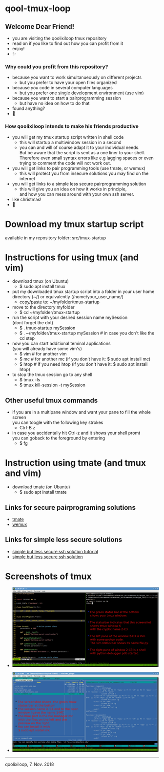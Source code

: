 # qool-tmux-loop

## Welcome Dear Friend!  
* you are visiting the qoolixiloop tmux repository
* read on if you like to find out how you can profit from it
* enjoy!
* :sparkles:


### Why could you profit from this repository?
* because you want to work simultanueously on different projects
  * but you prefer to have your open files organized 
* because you code in several computer languages
  * but you prefer one single development environment (use vim)
* because you want to start a pairprogramming session
  * but have no idea on how to do that
* found anything?
* :dizzy:


### How qoolixiloop intends to make his friends productive
* you will get my tmux startup script written in shell code
  * this will startup a multiwindow session in a second 
  * you can and will of course adapt it to your individual needs. <br/> 
    But be aware that the script is sent as a one liner to your shell. <br/> 
    Therefore even small syntax errors like e.g lagging spaces or even <br/>
    trying to comment the code will not work out.  
* you will get links to pair programming tools (use tmate, or wemux)
  * this will protect you from insecure solutions you may find on the internet
* you will get links to a simple less secure pairprogramming solution
  * this will give you an idea on how it works in principle, <br/>
    and how you can mess around with your own ssh server.
* like christmas!
* :sparkling_heart:


# Download my tmux startup script
available in my repository folder: src/tmux-startup


# Instructions for using tmux (and vim)
* download tmux (on Ubuntu)
  * $ sudo apt install tmux
* put my downloaded tmux startup script into a folder in your user home 
  <br   />
  directory (~/) or equivalently (/home/your_user_name/) 
  * copy/paste to: ~/myfolder/tmux-startup
* move to the directory myfolder
  * $ cd ~/myfolder/tmux-startup
* run the script with your desired session name mySession 
  <br/>
  (dont forget the dot)
  * $ . tmux-startup mySession
  * $ . ~/myfolder/tmux-startup mySession   # in case you don't like the cd step
* now you can start additional teminal applications 
  <br/>
  (you will already have some vim's) 
  * $ vim    # for another vim 
  * $ mc     # for another  mc (if you don't have it: $ sudo apt install mc)
  * $ htop   # if you need htop (if you don't have it: $ sudo apt install htop)
* to stop the tmux session go to any shell
  * $ tmux -ls
  * $ tmux kill-session -t mySession

## Other useful tmux commands
* if you are in a multipane window and want your pane to fill the whole screen
  <br/>
  you can toogle with the following key strokes
  * Ctrl-B z
* in case you accidentally hit Ctrl-z and it shows your shell promt 
  <br/>
  you can goback to the foreground by entering 
  * $ fg


# Instruction using tmate (and tmux and vim)
* download tmate (on Ubuntu)
  * $ sudo apt install tmate


## Links for secure pairprograming solutions
* [tmate](https://tmate.io/)
* [wemux](https://github.com/zolrath/wemux)

## Links for simple less secure solutions
* [simple but less secure ssh solution tutorial](https://www.hamvocke.com/blog/remote-pair-programming-with-tmux/)
* [simple but less secure ssh solution](https://gist.github.com/shrayasr/9778db8aabac59eba6b5)


# Screenshots of tmux
* ![image of tmux with some python code](pictures/tmux_showing_py.png)

* ![image of tmux with filemanager mc](pictures/tmux_showing_mc.png)


------------------------
qoolixiloop, 7. Nov. 2018
